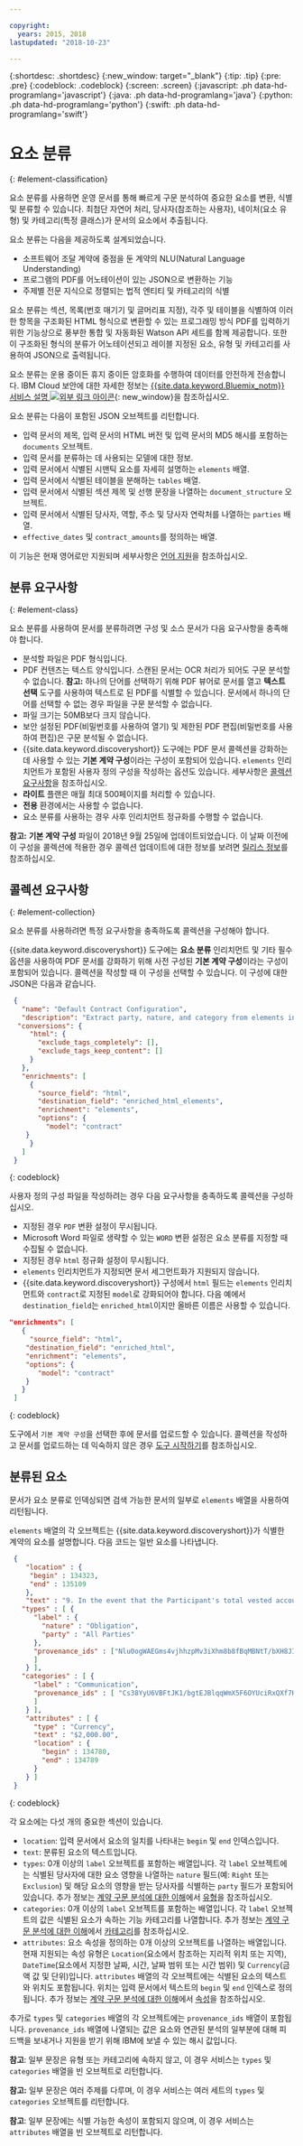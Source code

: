 ```yaml
---

copyright:
  years: 2015, 2018
lastupdated: "2018-10-23"

---
```


{:shortdesc: .shortdesc}
{:new_window: target="_blank"}
{:tip: .tip}
{:pre: .pre}
{:codeblock: .codeblock}
{:screen: .screen}
{:javascript: .ph data-hd-programlang='javascript'}
{:java: .ph data-hd-programlang='java'}
{:python: .ph data-hd-programlang='python'}
{:swift: .ph data-hd-programlang='swift'}

# 요소 분류
{: #element-classification}

요소 분류를 사용하면 운영 문서를 통해 빠르게 구문 분석하여 중요한 요소를 변환, 식별 및 분류할 수 있습니다. 최첨단 자연어 처리, 당사자(참조하는 사용자), 네이처(요소 유형) 및 카테고리(특정 클래스)가 문서의 요소에서 추출됩니다.

요소 분류는 다음을 제공하도록 설계되었습니다.

-  소프트웨어 조달 계약에 중점을 둔 계약의 NLU(Natural Language Understanding)
-  프로그램의 PDF를 어노테이션이 있는 JSON으로 변환하는 기능
-  주제별 전문 지식으로 정렬되는 법적 엔티티 및 카테고리의 식별

요소 분류는 섹션, 목록(번호 매기기 및 글머리표 지정), 각주 및 테이블을 식별하여 이러한 항목을 구조화된 HTML 형식으로 변환할 수 있는 프로그래밍 방식 PDF를 입력하기 위한 기능상으로 풍부한 통합 및 자동화된 Watson API 세트를 함께 제공합니다. 또한 이 구조화된 형식의 분류가 어노테이션되고 레이블 지정된 요소, 유형 및 카테고리를 사용하여 JSON으로 출력됩니다.

요소 분류는 운용 중이든 휴지 중이든 암호화를 수행하여 데이터를 안전하게 전송합니다. IBM Cloud 보안에 대한 자세한 정보는 [{{site.data.keyword.Bluemix_notm}} 서비스 설명 ![외부 링크 아이콘](../../icons/launch-glyph.svg "외부 링크 아이콘")](https://www.ibm.com/software/sla/sladb.nsf/searchsaas/?searchview&searchorder=4&searchmax=0&query=%28IBM+Cloud+Service+description%29){: new_window}을 참조하십시오.

요소 분류는 다음이 포함된 JSON 오브젝트를 리턴합니다.

-  입력 문서의 제목, 입력 문서의 HTML 버전 및 입력 문서의 MD5 해시를 포함하는 `documents` 오브젝트.
-  입력 문서를 분류하는 데 사용되는 모델에 대한 정보.  
-  입력 문서에서 식별된 시맨틱 요소를 자세히 설명하는 `elements` 배열.
-  입력 문서에서 식별된 테이블을 분해하는 `tables` 배열.
-  입력 문서에서 식별된 섹션 제목 및 선행 문장을 나열하는 `document_structure` 오브젝트.
-  입력 문서에서 식별된 당사자, 역할, 주소 및 당사자 연락처를 나열하는 `parties` 배열.
-  `effective_dates` 및 `contract_amounts`를 정의하는 배열.

이 기능은 현재 영어로만 지원되며 세부사항은 [언어 지원](/docs/services/discovery/language-support.html#feature-support)을 참조하십시오.


## 분류 요구사항
{: #element-class}

요소 분류를 사용하여 문서를 분류하려면 구성 및 소스 문서가 다음 요구사항을 충족해야 합니다.

-  분석할 파일은 PDF 형식입니다.
-  PDF 컨텐츠는 텍스트 양식입니다. 스캔된 문서는 OCR 처리가 되어도 구문 분석할 수 없습니다.
   **참고:** 하나의 단어를 선택하기 위해 PDF 뷰어로 문서를 열고 **텍스트 선택** 도구를 사용하여 텍스트로 된 PDF를 식별할 수 있습니다. 문서에서 하나의 단어를 선택할 수 없는 경우 파일을 구문 분석할 수 없습니다.
-  파일 크기는 50MB보다 크지 않습니다.
-  보안 설정된 PDF(비밀번호를 사용하여 열기) 및 제한된 PDF 편집(비밀번호를 사용하여 편집)은 구문 분석될 수 없습니다.
-  {{site.data.keyword.discoveryshort}} 도구에는 PDF 문서 콜렉션을 강화하는 데 사용할 수 있는 **기본 계약 구성**이라는 구성이 포함되어 있습니다. `elements` 인리치먼트가 포함된 사용자 정의 구성을 작성하는 옵션도 있습니다. 세부사항은 [콜렉션 요구사항](/docs/services/discovery/element-classification.html#element-collection)을 참조하십시오. 
-  **라이트** 플랜은 매월 최대 500페이지를 처리할 수 있습니다. 
-  **전용** 환경에서는 사용할 수 없습니다.
-  요소 분류를 사용하는 경우 사후 인리치먼트 정규화를 수행할 수 없습니다.

**참고:** **기본 계약 구성** 파일이 2018년 9월 25일에 업데이트되었습니다. 이 날짜 이전에 이 구성을 콜렉션에 적용한 경우 콜렉션 업데이트에 대한 정보를 보려면 [릴리스 정보](/docs/services/discovery/release-notes.html#25sept)를 참조하십시오.

## 콜렉션 요구사항
{: #element-collection}

요소 분류를 사용하려면 특정 요구사항을 충족하도록 콜렉션을 구성해야 합니다.

{{site.data.keyword.discoveryshort}} 도구에는 **요소 분류** 인리치먼트 및 기타 필수 옵션을 사용하여 PDF 문서를 강화하기 위해 사전 구성된 **기본 계약 구성**이라는 구성이 포함되어 있습니다. 콜렉션을 작성할 때 이 구성을 선택할 수 있습니다. 이 구성에 대한 JSON은 다음과 같습니다.

```json
 {
   "name": "Default Contract Configuration",
   "description": "Extract party, nature, and category from elements in PDFs.",
  "conversions": {
     "html": {
       "exclude_tags_completely": [],
       "exclude_tags_keep_content": []
     }
   },
   "enrichments": [
     {
       "source_field": "html",
       "destination_field": "enriched_html_elements",
       "enrichment": "elements",
       "options": {
         "model": "contract"
    }
     }
   ]
 }
```
{: codeblock}

사용자 정의 구성 파일을 작성하려는 경우 다음 요구사항을 충족하도록 콜렉션을 구성하십시오.  

-  지정된 경우 `PDF` 변환 설정이 무시됩니다.
-  Microsoft Word 파일로 생략할 수 있는 `WORD` 변환 설정은 요소 분류를 지정할 때 수집될 수 없습니다.
-  지정된 경우 `html` 정규화 설정이 무시됩니다.
-  `elements` 인리치먼트가 지정되면 문서 세그먼트화가 지원되지 않습니다. 
-  {{site.data.keyword.discoveryshort}} 구성에서 `html` 필드는 `elements` 인리치먼트와 `contract`로 지정된 `model`로 강화되어야 합니다. 다음 예에서 `destination_field`는 `enriched_html`이지만 올바른 이름은 사용할 수 있습니다.

```json
"enrichments": [
   {
     "source_field": "html",
    "destination_field": "enriched_html",
    "enrichment": "elements",
    "options": {
       "model": "contract"
    }
   }
 ]
```
{: codeblock}

도구에서 `기본 계약 구성`을 선택한 후에 문서를 업로드할 수 있습니다. 콜렉션을 작성하고 문서를 업로드하는 데 익숙하지 않은 경우 [도구 시작하기](/docs/services/discovery/getting-started-tool.html)를 참조하십시오.

## 분류된 요소

문서가 요소 분류로 인덱싱되면 검색 가능한 문서의 일부로 `elements` 배열을 사용하여 리턴됩니다.

`elements` 배열의 각 오브젝트는 {{site.data.keyword.discoveryshort}}가 식별한 계약의 요소를 설명합니다. 다음 코드는 일반 요소를 나타냅니다.

```json
 {
    "location" : {
     "begin" : 134323,
     "end" : 135109
    },
    "text" : "9. In the event that the Participant's total vested account balance is determined to be less than or equal to $2,000.00 as of the date that the Order is received, the parties will be informed in writing that the QDRO determination fee may potentially liquidate the account.",
   "types" : [ {
      "label" : {
        "nature" : "Obligation",
        "party" : "All Parties"
      },
      "provenance_ids" : ["Nlu0ogWAEGms4vjhhzpMv3iXhm8b8fBqMBNtT/bXH8JI=", "PlyERkjg5is36RpFjVUFXp69eDmGmCxLCXRs1sDMDUCo="
      ]
    } ],
   "categories" : [ {
      "label" : "Communication",
      "provenance_ids" : [ "Cs38YyU6VBFtJK1/bgtEJBlqqWmX5F6OYUciRxQXf7HrN5TOCPuI7QXbkbj4LRXoxVuB3/i9H15q5TU+vFxorhUBeWFfF998OYQiPYViD2yI="
      ]
    } ],
    "attributes" : [ {
      "type" : "Currency",
      "text" : "$2,000.00",
      "location" : {
        "begin" : 134780,
        "end" : 134789
      }
    } ]
 }
 ```
{: codeblock}

각 요소에는 다섯 개의 중요한 섹션이 있습니다.
-  `location`: 입력 문서에서 요소의 일치를 나타내는 `begin` 및 `end` 인덱스입니다.
-  `text`: 분류된 요소의 텍스트입니다.
-  `types`: 0개 이상의 `label` 오브젝트를 포함하는 배열입니다. 각 `label` 오브젝트에는 식별된 당사자에 대한 요소 영향을 나열하는 `nature` 필드(예: `Right` 또는 `Exclusion`) 및 해당 요소의 영향을 받는 당사자를 식별하는 `party` 필드가 포함되어 있습니다. 추가 정보는 [계약 구문 분석에 대한 이해](/docs/services/discovery/parsing.html#contract_parsing)에서 [유형](/docs/services/discovery/parsing.html#contract_types)을 참조하십시오.
-  `categories`: 0개 이상의 `label` 오브젝트를 포함하는 배열입니다. 각 `label` 오브젝트의 값은 식별된 요소가 속하는 기능 카테고리를 나열합니다. 추가 정보는 [계약 구문 분석에 대한 이해](/docs/services/discovery/parsing.html#contract_parsing)에서 [카테고리](/docs/services/discovery/parsing.html#contract_categories)를 참조하십시오.
-  `attributes`: 요소 속성을 정의하는 0개 이상의 오브젝트를 나열하는 배열입니다. 현재 지원되는 속성 유형은 `Location`(요소에서 참조하는 지리적 위치 또는 지역), `DateTime`(요소에서 지정한 날짜, 시간, 날짜 범위 또는 시간 범위) 및 `Currency`(금액 값 및 단위)입니다. `attributes` 배열의 각 오브젝트에는 식별된 요소의 텍스트와 위치도 포함됩니다. 위치는 입력 문서에서 텍스트의 `begin` 및 `end` 인덱스로 정의됩니다. 추가 정보는 [계약 구문 분석에 대한 이해](/docs/services/discovery/parsing.html#contract_parsing)에서 [속성](/docs/services/discovery/parsing.html#attributes)을 참조하십시오.

추가로 `types` 및 `categories` 배열의 각 오브젝트에는 `provenance_ids` 배열이 포함됩니다. `provenance_ids` 배열에 나열되는 값은 요소와 연관된 분석의 일부분에 대해 피드백을 보내거나 지원을 받기 위해 IBM에 보낼 수 있는 해시 값입니다.

**참고**: 일부 문장은 유형 또는 카테고리에 속하지 않고, 이 경우 서비스는 `types` 및 `categories` 배열을 빈 오브젝트로 리턴합니다.

**참고:** 일부 문장은 여러 주제를 다루며, 이 경우 서비스는 여러 세트의 `types` 및 `categories` 오브젝트를 리턴합니다.

**참고**: 일부 문장에는 식별 가능한 속성이 포함되지 않으며, 이 경우 서비스는 `attributes` 배열을 빈 오브젝트로 리턴합니다.
